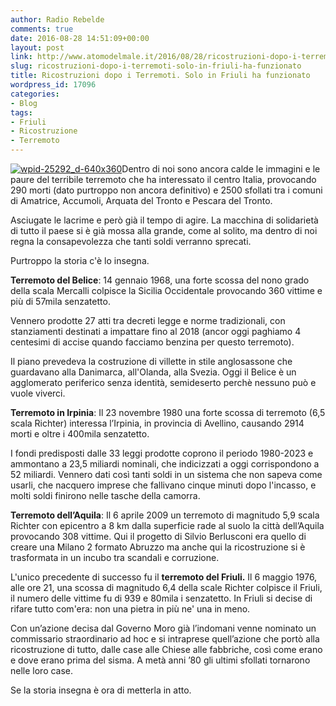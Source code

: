 ```yaml
---
author: Radio Rebelde
comments: true
date: 2016-08-28 14:51:09+00:00
layout: post
link: http://www.atomodelmale.it/2016/08/28/ricostruzioni-dopo-i-terremoti-solo-in-friuli-ha-funzionato/
slug: ricostruzioni-dopo-i-terremoti-solo-in-friuli-ha-funzionato
title: Ricostruzioni dopo i Terremoti. Solo in Friuli ha funzionato
wordpress_id: 17096
categories:
- Blog
tags:
- Friuli
- Ricostruzione
- Terremoto
---
```


[![wpid-25292_d-640x360](http://www.atomodelmale.it/wp-content/uploads/2016/08/wpid-25292_d-640x360-300x169.jpg)](http://www.atomodelmale.it/2016/08/20/lenti-a-contatto-collegate-a-smartphone/wpid-25292_d-640x360/)Dentro di noi sono ancora calde le immagini e le paure del terribile terremoto che ha interessato il centro Italia, provocando 290 morti (dato purtroppo non ancora definitivo) e 2500 sfollati tra i comuni di Amatrice, Accumoli, Arquata del Tronto e Pescara del Tronto.

Asciugate le lacrime e però già il tempo di agire. La macchina di solidarietà di tutto il paese si è già mossa alla grande, come al solito, ma dentro di noi regna la consapevolezza che tanti soldi verranno sprecati.

Purtroppo la storia c'è lo insegna.

**Terremoto del Belice**: 14 gennaio 1968, una forte scossa del nono grado della scala Mercalli colpisce la Sicilia Occidentale provocando 360 vittime e più di 57mila senzatetto.

Vennero prodotte 27 atti tra decreti legge e norme tradizionali, con stanziamenti destinati a impattare fino al 2018 (ancor oggi paghiamo 4 centesimi di accise quando facciamo benzina per questo terremoto).

Il piano prevedeva la costruzione di villette in stile anglosassone che guardavano alla Danimarca, all'Olanda, alla Svezia. Oggi il Belice è un agglomerato periferico senza identità, semideserto perchè nessuno può e vuole viverci.



**Terremoto in Irpinia**: Il 23 novembre 1980 una forte scossa di terremoto (6,5 scala Richter) interessa l’Irpinia, in provincia di Avellino, causando 2914 morti e oltre i 400mila senzatetto.

I fondi predisposti dalle 33 leggi prodotte coprono il periodo 1980-2023 e ammontano a 23,5 miliardi nominali, che indicizzati a oggi corrispondono a 52 miliardi. Vennero dati così tanti soldi in un sistema che non sapeva come usarli, che nacquero imprese che fallivano cinque minuti dopo l'incasso, e molti soldi finirono nelle tasche della camorra.

**Terremoto dell’Aquila**: Il 6 aprile 2009 un terremoto di magnitudo 5,9 scala Richter con epicentro a 8 km dalla superficie rade al suolo la città dell’Aquila provocando 308 vittime. Qui il progetto di Silvio Berlusconi era quello di creare una Milano 2 formato Abruzzo ma anche qui la ricostruzione si è trasformata in un incubo tra scandali e corruzione.

L'unico precedente di successo fu il **terremoto del Friuli.** Il 6 maggio 1976, alle ore 21, una scossa di magnitudo 6,4 della scale Richter colpisce il Friuli, il numero delle vittime fu di 939 e 80mila i senzatetto. In Friuli si decise di rifare tutto com'era: non una pietra in più ne' una in meno.

Con un’azione decisa dal Governo Moro già l’indomani venne nominato un commissario straordinario ad hoc e si intraprese quell’azione che portò alla ricostruzione di tutto, dalle case alle Chiese alle fabbriche, così come erano e dove erano prima del sisma. A metà anni ’80 gli ultimi sfollati tornarono nelle loro case.

Se la storia insegna è ora di metterla in atto.
